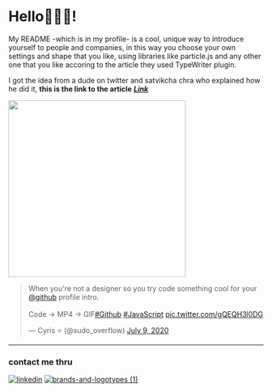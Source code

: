 # Hello👋🏻😃!
My README -which is in my profile- is a cool, unique way to introduce yourself to people and companies, in this way you choose your own settings and shape that you like, using libraries like particle.js and any other one that you like accoring to the article they used TypeWriter plugin.

I got the idea from a dude on twitter and satvikcha chra who explained how he did it, **this is the link to the article**  <a href="https://dev.to/satvikchachra/how-to-add-an-awesome-readme-to-your-github-profile-361n">  ***Link*** </a>

<img src="https://user-images.githubusercontent.com/38424188/87685783-d6241e80-c794-11ea-83cd-699964eb6e0e.png" width="350"/>
<blockquote class="twitter-tweet">
<p lang="en" dir="ltr">When you&#39;re not a designer so you try code something cool for your <a href="https://twitter.com/github?ref_src=twsrc%5Etfw">@github</a> profile intro. <br><br>Code -&gt; MP4 -&gt; GIF<a href="https://twitter.com/hashtag/Github?src=hash&amp;ref_src=twsrc%5Etfw">#Github</a> <a href="https://twitter.com/hashtag/JavaScript?src=hash&amp;ref_src=twsrc%5Etfw">#JavaScript</a> <a href="https://t.co/gQEQH3l0DG">pic.twitter.com/gQEQH3l0DG</a></p>&mdash; Cyris ⭐️ (@sudo_overflow) <a href="https://twitter.com/sudo_overflow/status/1281146411736694784?ref_src=twsrc%5Etfw">July 9, 2020</a></blockquote> 

----
### contact me thru

[![linkedin](https://user-images.githubusercontent.com/38424188/87664712-ca296400-c776-11ea-80b6-464a29c86aea.png)][1]                        [![brands-and-logotypes (1)](https://user-images.githubusercontent.com/38424188/87664531-71f26200-c776-11ea-9c7e-8df10843d7de.png)][2]


[1]: http://www.linkedin.com/in/nouf-yahya-80b036159
[2]: https://www.instagram.com/nouf.codes/

</p>
